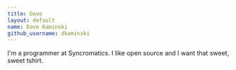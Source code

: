 ```yaml
---
title: Dave
layout: default
name: Dave Kaminski
github_username: dkaminski
---
```


I'm a programmer at Syncromatics. I like open source and I want that sweet, sweet tshirt.
